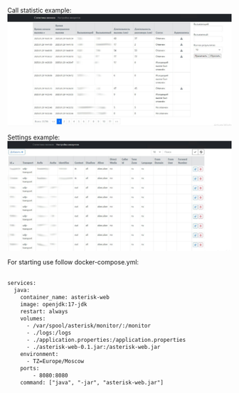 Call statistic example:
![calls](calls.jpg)

Settings example:
![settings](settings.png)

For starting use follow docker-compose.yml:


```version: '3.5'

services:
  java:
    container_name: asterisk-web
    image: openjdk:17-jdk
    restart: always
    volumes:
      - /var/spool/asterisk/monitor/:/monitor
      - ./logs:/logs
      - ./application.properties:/application.properties
      - ./asterisk-web-0.1.jar:/asterisk-web.jar
    environment:
      - TZ=Europe/Moscow
    ports:
        - 8080:8080
    command: ["java", "-jar", "asterisk-web.jar"]
